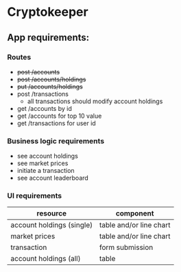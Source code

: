 # Cryptokeeper


## App requirements:

### Routes

* ~~post /accounts~~
* ~~post /accounts/holdings~~
* ~~put /accounts/holdings~~
* post /transactions
    * all transactions should modify account holdings
* get /accounts by id
* get /accounts for top 10 value
* get /transactions for user id

### Business logic requirements

* see account holdings
* see market prices
* initiate a transaction
* see account leaderboard

### UI requirements

|resource|component|
|--------|---------|
|account holdings (single)|table and/or line chart|
|market prices|table and/or line chart|
|transaction|form submission|
|account holdings (all)|table|
